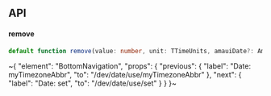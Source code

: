 

## API

#### remove

```ts
default function remove(value: number, unit: TTimeUnits, amauiDate?: AmauiDate): AmauiDate;
```


~{
  "element": "BottomNavigation",
  "props": {
    "previous": {
      "label": "Date: myTimezoneAbbr",
      "to": "/dev/date/use/myTimezoneAbbr"
    },
    "next": {
      "label": "Date: set",
      "to": "/dev/date/use/set"
    }
  }
}~
